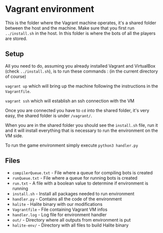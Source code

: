 # Vagrant environment

This is the folder where the Vagrant machine operates,
it's a shared folder between the host and the machine.
Make sure that you first run `../install.sh` in the host.
In this folder is where the bots of all the players are stored.

## Setup

All you need to do, assuming you already installed Vagrant
and VirtualBox (check `../install.sh`), is to run these commands :
(in the current directory of course)

`vagrant up` which will bring up the machine following the instructions
in the `Vagrantfile`.

`vagrant ssh` which will establish an ssh connection with the VM

Once you are connected you have to `cd` into the shared folder,
it's very easy, the shared folder is under `/vagrant/`.

When you are in the shared folder you should see the `install.sh`
file, run it and it will install everything that is necessary to run
the environment on the VM side.

To run the game environment simply execute `python3 handler.py`

## Files

- `compilerQueue.txt` - File where a queue for compiling bots is created
- `runQueue.txt` - File where a queue for running bots is created
- `run.txt` - A file with a boolean value to determine if environment is running
- `install.sh` - Install all packages needed to run environment
- `handler.py` - Contains all the code of the environment
- `halite` - Halite binary with our modifications
- `Vagrantfile` - File containing Vagrant VM infos
- `handler.log` - Log file for environment handler
- `out/` - Directory where all outputs from environment is put
- `halite-env/` - Directory with all files to build Halite binary
